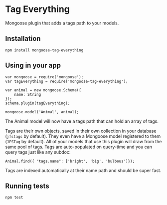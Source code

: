 # Tag Everything
Mongoose plugin that adds a tags path to your models.

## Installation
```
npm install mongoose-tag-everything
```

## Using in your app
```
var mongoose = require('mongoose');
var tagEverything = require('mongoose-tag-everything');

var animal = new mongoose.Schema({
    name: String
});
schema.plugin(tagEverything);

mongoose.model('Animal', animal);
```

The Animal model will now have a tags path that can hold an array of tags.

Tags are their own objects, saved in their own collection in your database (`jfstags` by default). They even have a Mongoose model registered to them (`JFSTag` by default). All of your models that use this plugin will draw from the same pool of tags. Tags are auto-populated on query-time and you can query tags just like any subdoc:
 
```
Animal.find({ "tags.name": ['bright', 'big', 'bulbous']});
```
 
Tags are indexed automatically at their name path and should be super fast.
 
## Running tests
```
npm test
```
